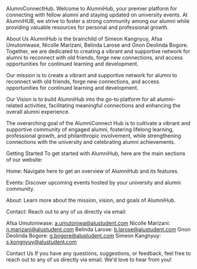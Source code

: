 AlumniConnectHub.
Welcome to AlumniHub, your premier platform for connecting with fellow alumni and staying updated on university events. At AlumniHUB, we strive to foster a strong community among our alumni while providing valuable resources for personal and professional growth.


About Us
AlumniHub is the brainchild of Simeon Kangnyuy, Afsa Umutoniwase, Nicolle Marizani, Belinda Larose and Gnon Deolinda Bogore. Together, we are dedicated to creating a vibrant and supportive network for alumni to reconnect with old friends, forge new connections, and access opportunities for continued learning and development.


Our mission is to create a vibrant and supportive network for alumni to reconnect with old friends, forge new connections, and access opportunities for continued learning and development.


Our Vision is to build AlumniHub into the go-to platform for all alumni-related activities, facilitating meaningful connections and enhancing the overall alumni experience.


The overarching goal of the AlumniConnect Hub is to cultivate a vibrant and supportive community of engaged alumni, fostering lifelong learning, professional growth, and philanthropic involvement, while strengthening connections with the university and celebrating alumni achievements.


Getting Started
To get started with AlumniHub, here are the main sections of our website:

Home: Navigate here to get an overview of AlumniHub and its features.

Events: Discover upcoming events hosted by your university and alumni community.

About: Learn more about the mission, vision, and goals of AlumniHub.

Contact: Reach out to any of us directly via email:

Afsa Umutoniwase: a.umutoniwa@alustudent.com
Nicolle Marizani: n.marizani@alustudent.com
Belinda Larose: b.larose@alustudent.com
Gnon Deolinda Bogore: g.bogore@alustudent.com
Simeon Kangnyuy: s.kongnyuy@alustudent.com

Contact Us
If you have any questions, suggestions, or feedback, feel free to reach out to any of us directly via email. We'd love to hear from you!
